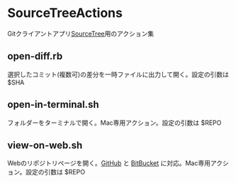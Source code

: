 # SourceTreeActions

Gitクライアントアプリ[SourceTree](https://www.sourcetreeapp.com)用のアクション集

## open-diff.rb

選択したコミット(複数可)の差分を一時ファイルに出力して開く。設定の引数は $SHA


## open-in-terminal.sh

フォルダーをターミナルで開く。Mac専用アクション。設定の引数は $REPO


## view-on-web.sh

Webのリポジトリページを開く。[GitHub](https://github.com) と [BitBucket](https://bitbucket.org) に対応。Mac専用アクション。設定の引数は $REPO
